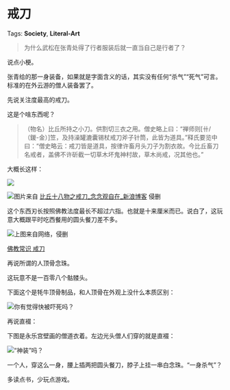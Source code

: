 # 戒刀

Tags: **Society**, **Literal-Art**

> 为什么武松在张青处得了行者服装后就一直当自己是行者了？



说点小梗。

张青给的那一身装备，如果就是字面含义的话，其实没有任何“杀气”“死气”可言。标准的在外云游的僧人装备罢了。

先说关注度最高的戒刀。

这是个啥东西呢？


> （物名）比丘所持之小刀。供割切三衣之用。僧史略上曰：“禅师则[卄/（鍐-金）]笠，及持澡罐漉囊锡杖戒刀斧子针筒，此皆为道具。”释氏要览中曰：“僧史略云：戒刀皆是道具，按律许畜月头刀子为割衣故。今比丘畜刀名戒者，盖佛不许斫截一切草木坏鬼神村故，草木尚戒，况其他也。”

大概长这样：

![](https://pic2.zhimg.com/50/v2-fa566d0d30f73123cf24b6b7b92e5561_720w.jpg?source=1940ef5c)  


![](https://pic2.zhimg.com/50/v2-9cb3c875e0a2a0a6ac74dcc40ab660ae_720w.jpg?source=1940ef5c)图片来自 [比丘十八物之戒刀\_念念观自在\_新浪博客](https://link.zhihu.com/?target=http%3A//blog.sina.cn/dpool/blog/s/blog_6463f0300102wn5h.html) 侵删

这个东西刃长按照佛教法度最长不超过六指。也就是十来厘米而已。说白了，这玩意大概跟平时吃西餐用的圆头餐刀差不多。

![](https://pic2.zhimg.com/50/v2-76ea4790ad1510ff13f9a4a90d58db82_720w.jpg?source=1940ef5c)上图来自网络，侵删

[佛教常识 戒刀](https://link.zhihu.com/?target=http%3A//www.zhlzw.com/ls/wh097/29.html)  


再说所谓的人顶骨念珠。

这玩意不是一百零八个骷髅头。

下面这个是牦牛顶骨制品，和人顶骨在外观上没什么本质区别：

![](https://pic2.zhimg.com/50/v2-3560f3e15d2bde597afe44761fca0279_720w.jpg?source=1940ef5c)你有觉得快被吓死吗？

  


再说直裰：

下图是永乐宫壁画的僧道衣着。左边光头僧人们穿的就是直裰：

![](https://pica.zhimg.com/50/v2-d62344f2727c78cb7acb245ecb663bf1_720w.jpg?source=1940ef5c)“神装”吗？

一个人，穿这么一身，腰上插两把圆头餐刀，脖子上挂一串白念珠。“一身杀气”？

  


多读点书，少玩点游戏。



